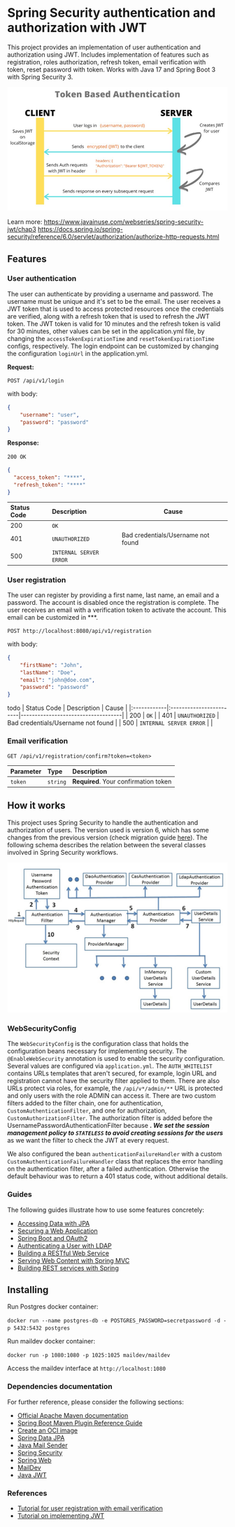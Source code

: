 # Spring Security authentication and authorization with JWT 

This project provides an implementation of user authentication and authorization using JWT. 
Includes implementation of features such as registration, roles authorization, refresh token, email verification with \
token, reset password with token. Works with Java 17 and Spring Boot 3 with Spring Security 3.

![img.png](img.png)

Learn more: https://www.javainuse.com/webseries/spring-security-jwt/chap3
https://docs.spring.io/spring-security/reference/6.0/servlet/authorization/authorize-http-requests.html

## Features

### User authentication
The user can authenticate by providing a username and password. The username must be unique and it's set to be the 
email. The user receives a JWT token that is used to access protected resources once the credentials are verified, along
with a refresh token that is used to refresh the JWT token. The JWT token is valid for 10 minutes and the refresh token 
is valid for 30 minutes, other values can be set in the application.yml file, by changing the `accessTokenExpirationTime` and `resetTokenExpirationTime` configs,
respectively. The login endpoint can be customized by changing the configuration `loginUrl` in the application.yml.

**Request:**

```http request
POST /api/v1/login
```
 with body:
```json
{
    "username": "user",
    "password": "password"
}
```

**Response:**

```200 OK```
```json
{
  "access_token": "****",
  "refresh_token": "****"
}
```

| Status Code | Description             | Cause                              |
|:------------|:------------------------|------------------------------------|
| 200         | `OK`                    |
| 401         | `UNAUTHORIZED`          | Bad credentials/Username not found |
| 500         | `INTERNAL SERVER ERROR` | |

### User registration
The user can register by providing a first name, last name, an email and a password. The account is disabled once the 
registration is complete. The user receives an email with a verification token to activate the account. This email can 
be customized in ***.

```http request 
POST http://localhost:8080/api/v1/registration
```
with body:
```json
{
    "firstName": "John",
    "lastName": "Doe",
    "email": "john@doe.com",
    "password": "password"
}
``` 
todo
| Status Code | Description             | Cause                              |
|:------------|:------------------------|------------------------------------|
| 200         | `OK`                    |
| 401         | `UNAUTHORIZED`          | Bad credentials/Username not found |
| 500         | `INTERNAL SERVER ERROR` | |


### Email verification
```http request
GET /api/v1/registration/confirm?token=<token>
```


| Parameter | Type | Description                           |
|:----------| :--- |:--------------------------------------|
| `token`   | `string` | **Required**. Your confirmation token |

## How it works
This project uses Spring Security to handle the authentication and authorization of users. The version used is version 6,
which has some changes from the previous version (check migration guide [here](https://docs.spring.io/spring-security/reference/5.8/migration/index.html)).
The following schema describes the relation between the several classes involved in Spring Security workflows.

![img_1.png](img_1.png)

### WebSecurityConfig

The `WebSecurityConfig` is the configuration class that holds the configuration beans necessary for implementing security.
The `@EnableWebSecurity` annotation is used to enable the security configuration. Several values are configured via `application.yml`.
The `AUTH_WHITELIST` contains URLs templates that aren't secured, for example, login URL and registration cannot have the 
security filter applied to them.
There are also URLs protect via roles, for example, the `/api/v*/admin/**` URL is protected and only users with the role
ADMIN can access it.
There are two custom filters added to the filter chain, one for authentication, `CustomAuthenticationFilter`, and one for
authorization, `CustomAuthorizationFilter`. The authorization filter is added before the UsernamePasswordAuthenticationFilter 
because ***. We set the session management policy to `STATELESS` to avoid creating sessions for the users*** as we want 
the filter to check the JWT at every request.

We also configured the bean `authenticationFailureHandler` with a custom `CustomAuthenticationFailureHandler` class that
replaces the error handling on the authentication filter, after a failed authentication. Otherwise the default behaviour
was to return a 401 status code, without additional details.


### Guides

The following guides illustrate how to use some features concretely:

* [Accessing Data with JPA](https://spring.io/guides/gs/accessing-data-jpa/)
* [Securing a Web Application](https://spring.io/guides/gs/securing-web/)
* [Spring Boot and OAuth2](https://spring.io/guides/tutorials/spring-boot-oauth2/)
* [Authenticating a User with LDAP](https://spring.io/guides/gs/authenticating-ldap/)
* [Building a RESTful Web Service](https://spring.io/guides/gs/rest-service/)
* [Serving Web Content with Spring MVC](https://spring.io/guides/gs/serving-web-content/)
* [Building REST services with Spring](https://spring.io/guides/tutorials/rest/)

## Installing

Run Postgres docker container:

`docker run --name postgres-db -e POSTGRES_PASSWORD=secretpassword -d -p 5432:5432 postgres`

Run maildev docker container:

`docker run -p 1080:1080 -p 1025:1025 maildev/maildev`

Access the maildev interface at `http://localhost:1080`

### Dependencies documentation

For further reference, please consider the following sections:

* [Official Apache Maven documentation](https://maven.apache.org/guides/index.html)
* [Spring Boot Maven Plugin Reference Guide](https://docs.spring.io/spring-boot/docs/3.2.4/maven-plugin/reference/html/)
* [Create an OCI image](https://docs.spring.io/spring-boot/docs/3.2.4/maven-plugin/reference/html/#build-image)
* [Spring Data JPA](https://docs.spring.io/spring-boot/docs/3.2.4/reference/htmlsingle/index.html#data.sql.jpa-and-spring-data)
* [Java Mail Sender](https://docs.spring.io/spring-boot/docs/3.2.4/reference/htmlsingle/index.html#io.email)
* [Spring Security](https://docs.spring.io/spring-boot/docs/3.2.4/reference/htmlsingle/index.html#web.security)
* [Spring Web](https://docs.spring.io/spring-boot/docs/3.2.4/reference/htmlsingle/index.html#web)
* [MailDev](https://github.com/maildev/maildev)
* [Java JWT](https://github.com/auth0/java-jwt)

### References

* [Tutorial for user registration with email verification](https://www.youtube.com/watch?v=QwQuro7ekvc)
* [Tutorial on implementing JWT](https://www.youtube.com/watch?v=VVn9OG9nfH0)
